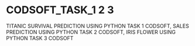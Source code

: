# CODSOFT_TASK_1 2 3
TITANIC SURVIVAL PREDICTION USING PYTHON TASK 1 CODSOFT,
SALES PREDICTION USING PYTHON TASK 2 CODSOFT,
IRIS FLOWER USING PYTHON TASK 3 CODSOFT
